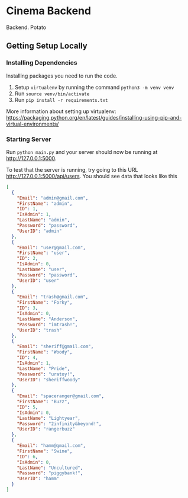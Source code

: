 # Cinema Backend
Backend. Potato

## Getting Setup Locally
### Installing Dependencies
Installing packages you need to run the code.
1. Setup `virtualenv` by running the command `python3 -m venv venv`
2. Run `source venv/bin/activate`
3. Run `pip install -r requirements.txt`

More information about setting up virtualenv: https://packaging.python.org/en/latest/guides/installing-using-pip-and-virtual-environments/

### Starting Server
Run `python main.py` and your server should now be running at 
http://127.0.0.1:5000.

To test that the server is running, try going to this URL http://127.0.0.1:5000/api/users. You should see
data that looks like this
```JSON
[
  {
    "Email": "admin@gmail.com",
    "FirstName": "admin",
    "ID": 1,
    "IsAdmin": 1,
    "LastName": "admin",
    "Password": "password",
    "UserID": "admin"
  },
  {
    "Email": "user@gmail.com",
    "FirstName": "user",
    "ID": 2,
    "IsAdmin": 0,
    "LastName": "user",
    "Password": "password",
    "UserID": "user"
  },
  {
    "Email": "trash@gmail.com",
    "FirstName": "Forky",
    "ID": 3,
    "IsAdmin": 0,
    "LastName": "Anderson",
    "Password": "imtrash!",
    "UserID": "trash"
  },
  {
    "Email": "sheriff@gmail.com",
    "FirstName": "Woody",
    "ID": 4,
    "IsAdmin": 1,
    "LastName": "Pride",
    "Password": "uratoy!",
    "UserID": "sheriffwoody"
  },
  {
    "Email": "spaceranger@gmail.com",
    "FirstName": "Buzz",
    "ID": 5,
    "IsAdmin": 0,
    "LastName": "Lightyear",
    "Password": "2infinity&beyond!",
    "UserID": "rangerbuzz"
  },
  {
    "Email": "hamm@gmail.com",
    "FirstName": "Swine",
    "ID": 6,
    "IsAdmin": 0,
    "LastName": "Uncultured",
    "Password": "piggybank!",
    "UserID": "hamm"
  }
]
```